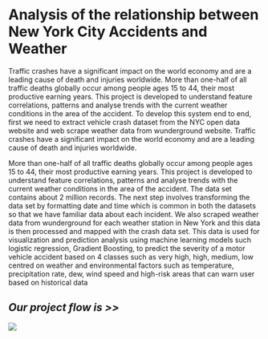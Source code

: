 # **Analysis of the relationship between New York City Accidents and Weather**

Traffic crashes have a significant impact on the world economy and are a leading cause of death and injuries worldwide. More than one-half of all traffic deaths globally occur among people ages 15 to 44, their most productive earning years. This project is developed to understand feature correlations, patterns and analyse trends with the current weather conditions in the area of the accident. To develop this system end to end, first we need to extract vehicle crash dataset from the NYC open data website  and web scrape weather data from wunderground website.  Traffic crashes have a significant impact on the world economy and are a leading cause of death and injuries worldwide.


More than one-half of all traffic deaths globally occur among people ages 15 to 44, their most productive earning years. This project is developed to understand feature correlations, patterns and analyse trends with the current weather conditions in the area of the accident. The data set contains about 2 million records. The next step involves transforming the data set by formatting date and time which is common in both the datasets so that we have familiar data about each incident.  We also scraped weather data from wunderground for each weather station in New York and this data is then processed and mapped with the crash data set.  This data is used for visualization and prediction analysis using machine learning models such logistic regression, Gradient Boosting, to predict the severity of a motor vehicle accident based on 4 classes such as very high, high, medium, low centred on weather and environmental factors such as temperature, precipitation rate, dew, wind speed and high-risk areas that can warn user based on historical data


## *Our project flow is >>*
<img src="docs/project_overview.png">


